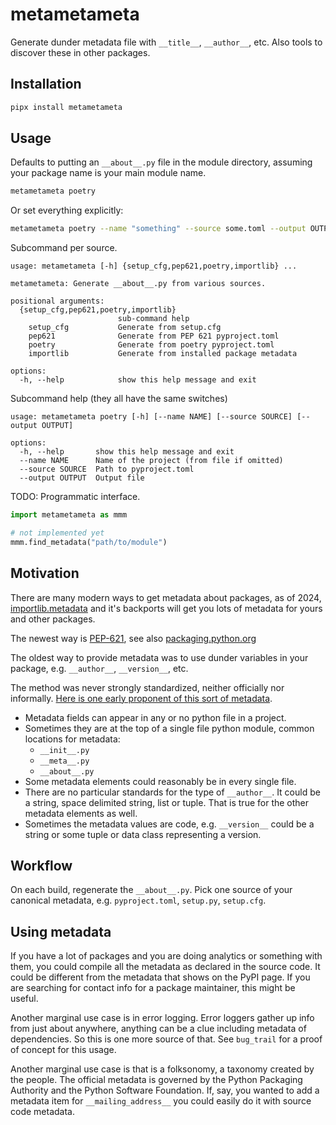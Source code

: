 # metametameta

Generate dunder metadata file with `__title__`, `__author__`, etc. Also tools to discover these in other packages.

## Installation

```bash
pipx install metametameta
```

## Usage

Defaults to putting an `__about__.py` file in the module directory, assuming your package name is your main module name.

```bash
metametameta poetry
```

Or set everything explicitly:

```bash
metametameta poetry --name "something" --source some.toml --output OUTPUT "mod/meta/__meta__.py"
```

Subcommand per source.

```text
usage: metametameta [-h] {setup_cfg,pep621,poetry,importlib} ...

metametameta: Generate __about__.py from various sources.

positional arguments:
  {setup_cfg,pep621,poetry,importlib}
                        sub-command help
    setup_cfg           Generate from setup.cfg
    pep621              Generate from PEP 621 pyproject.toml
    poetry              Generate from poetry pyproject.toml
    importlib           Generate from installed package metadata

options:
  -h, --help            show this help message and exit
```

Subcommand help (they all have the same switches)

```text
usage: metametameta poetry [-h] [--name NAME] [--source SOURCE] [--output OUTPUT]

options:
  -h, --help       show this help message and exit
  --name NAME      Name of the project (from file if omitted)
  --source SOURCE  Path to pyproject.toml
  --output OUTPUT  Output file
```

TODO: Programmatic interface.

```python
import metametameta as mmm

# not implemented yet
mmm.find_metadata("path/to/module")
```

## Motivation

There are many modern ways to get metadata about packages, as of
2024, [importlib.metadata](https://docs.python.org/3/library/importlib.metadata.html) and it's backports will get you
lots of metadata for yours and other packages.

The newest way is [PEP-621](https://peps.python.org/pep-0621/), see also [packaging.python.org](https://packaging.python.org/en/latest/specifications/pyproject-toml/#pyproject-toml-spec)

The oldest way to provide metadata was to use dunder variables in your package, e.g. `__author__`, `__version__`, etc.

The method was never strongly standardized, neither officially nor informally. [Here is one early proponent of this
sort of metadata](https://web.archive.org/web/20111010053227/http://jaynes.colorado.edu/PythonGuidelines.html#module_formatting).

- Metadata fields can appear in any or no python file in a project.
- Sometimes they are at the top of a single file python module, common locations for metadata:
  - `__init__.py`
  - `__meta__.py`
  - `__about__.py`
- Some metadata elements could reasonably be in every single file.
- There are no particular standards for the type of `__author__`. It could be a string, space delimited string, list
  or tuple. That is true for the other metadata elements as well.
- Sometimes the metadata values are code, e.g. `__version__` could be a string or some tuple or data class
  representing a version.

## Workflow

On each build, regenerate the `__about__.py`. Pick one source of your canonical metadata, e.g. `pyproject.toml`,
`setup.py`, `setup.cfg`.

## Using metadata

If you have a lot of packages and you are doing analytics or something with them, you could compile all the metadata
as declared in the source code. It could be different from the metadata that shows on the PyPI page. If you are
searching for contact info for a package maintainer, this might be useful.

Another marginal use case is in error logging. Error loggers gather up info from just about anywhere, anything can
be a clue including metadata of dependencies. So this is one more source of that. See `bug_trail` for a proof of
concept for this usage.

Another marginal use case is that is a folksonomy, a taxonomy created by the people. The official metadata is
governed by the Python Packaging Authority and the Python Software Foundation. If, say, you wanted to add a metadata
item for `__mailing_address__` you could easily do it with source code metadata.
